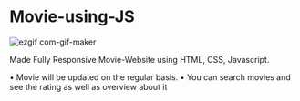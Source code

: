 # Movie-using-JS

![ezgif com-gif-maker](https://user-images.githubusercontent.com/66811279/109996128-f0ffcf00-7d34-11eb-94bb-31a4dacec2da.gif)

Made Fully Responsive Movie-Website using
HTML, CSS, Javascript.

• Movie will be updated on the regular basis.
• You can search movies and see the rating as well as overview about it
